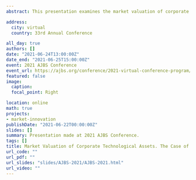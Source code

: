 ```yaml
---
abstract: This presentation examines the market valuation of corporate technological assets in Japan. It contributes to the debate about the perceived legacy of institutions as profit-related pressures accumulate. Having analyzed the panel data-set consisting of 684 companies, each spanning over 19 years (from 1998 till 2016), this paper has found out that Japan's "routinized" model is compatible with the marketability of its corporate innovations. Against the dominant role of research and development (R&D), especially for the drugs and chemicals, Tokyo Stock Exchange consistently rewards highly-cited patents filed by machinery and electric equipment companies. At the same time, with the exception of chemicals, higher R&D productivity measured as "patents per one yen spent on R&D" is not appreciated by investors. This suggests that higher patenting propensity alone is not a credible enough signal of corporate innovativeness. Another noteworthy finding is the U-shape relationship existing between firm's age and Tobin's q. This and other significant nonlinear patterns existing between explanatory and response variables are identified via the application of the Generalized Additive Models (GAMs) that helped to fine-tune the initial linear predictions.

address:
  city: virtual
  country: 33rd Annual Conference

all_day: true
authors: []
date: "2021-06-24T13:00:00Z"
date_end: "2021-06-25T15:00:00Z"
event: 2021 AJBS Conference
event_url: https://ajbs.org/conference/2021-virtual-conference-program/
featured: false
image:
  caption:
  focal_point: Right

location: online
math: true
projects:
- market-innovation
publishDate: "2021-06-22T00:00:00Z"
slides: []
summary: Presentation made at 2021 AJBS Conference.
tags: []
title: Market Valuation of Corporate Technological Assets. The Case of Japan's Institutional Adaptability
url_code: ""
url_pdf: ""
url_slides: "slides/AJBS-2021/AJBS-2021.html"
url_video: ""
---
```


